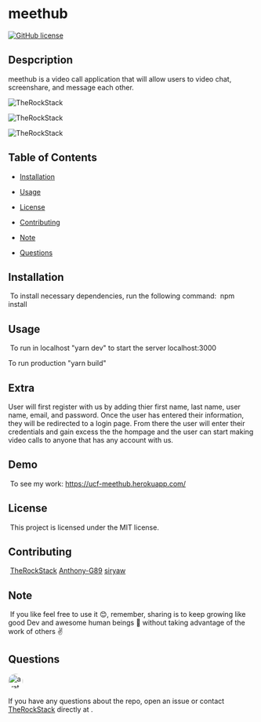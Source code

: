 # meethub

[![GitHub license](https://img.shields.io/badge/license-MIT-blue.svg)](https://github.com/TheRockStack)

## Despcription
  meethub is a video call application that will allow
 users to video chat, screenshare, and message each other.

 ![TheRockStack](https://i.postimg.cc/43QV56Sq/meethub01.png)

  ![TheRockStack](https://i.postimg.cc/jSz7x6t2/meethub02.png)

![TheRockStack](https://i.postimg.cc/zf7HWJL1/meethub03.png)

## Table of Contents
* [Installation](#installation) 
 
* [Usage](#usage) 
 
* [License](#license) 
 
* [Contributing](#contributing) 
 
* [Note](#note) 
 
* [Questions](#questions) 

## Installation
​
To install necessary dependencies, run the following command:
​
npm install
​
## Usage
​
To run in localhost "yarn dev" to start the server localhost:3000

To run production "yarn build"
​
## Extra
User will first register with us by adding thier first name, 
last name, user name, email, and password. Once the user has
entered their information, they will be redirected to a login
page. From there the user will enter their credentials and gain
excess the the hompage and the user can start making video calls 
to anyone that has any account with us. 


## Demo
​
To see my work: https://ucf-meethub.herokuapp.com/


## License
​
This project is licensed under the MIT license.
  
## Contributing
​
[TheRockStack]('https://github.com/TheRockStack') 
[Anthony-G89]('https://github.com/Anthony-G89')
[siryaw]('https://github.com/siryaw')

## Note
​
If you like feel free to use it 😊, remember, sharing is to keep growing like good Dev and awesome human beings 💪 without taking advantage of the work of others ✌️

## Questions
​
<img src="https://avatars1.githubusercontent.com/u/7883863?v=4" alt="avatar" style="border-radius: 16px" width="30" />

If you have any questions about the repo, open an issue or contact [TheRockStack](https://github.com/TheRockStack) directly at .
